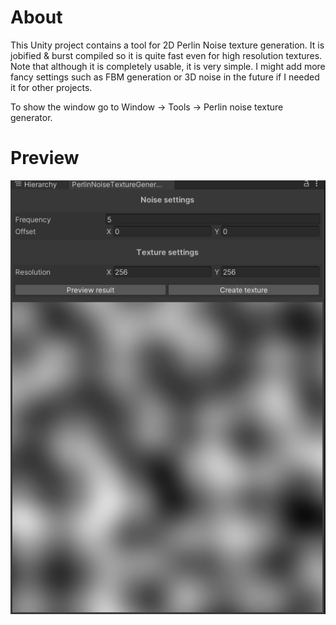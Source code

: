 # About
This Unity project contains a tool for 2D Perlin Noise texture generation. It is jobified & burst compiled so it is quite fast even for high resolution textures. Note that although it is completely usable, it is very simple. I might add more fancy settings such as FBM generation or 3D noise in the future if I needed it for other projects.

To show the window go to Window -> Tools -> Perlin noise texture generator.

# Preview
![alt-text](./GithubImgs/Preview.png)
